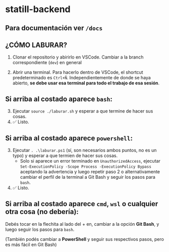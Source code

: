 # statill-backend

## Para documentación ver `/docs`


## ¿CÓMO LABURAR?

1. Clonar el repositorio y abirirlo en VSCode. Cambiar a la branch correspondiente (`dev`) en general

2. Abrir una terminal. Para hacerlo dentro de VSCode, el shortcut predeterminado es `Ctrl+Ñ`. Independientemente de donde se haya abierto, **se debe usar esa terminal para todo el trabajo de esa sesión**.

## Si arriba al costado aparece `bash`:
3. Ejecutar `source ./laburar.sh` y esperar a que termine de hacer sus cosas.
4. ✅ Listo.

## Si arriba al costado aparece `powershell`:

3. Ejecutar `. .\laburar.ps1` (sí, son necesarios ambos puntos, no es un typo) y esperar a que termien de hacer sus cosas.
    * Solo si aparece un error terminado en `UnauthorizedAccess`, ejecutar `Set-ExecutionPolicy -Scope Process -ExecutionPolicy Bypass` aceptando la advertencia y luego repetir paso 2 o alternativamente cambiar el perfil de la terminal a Git Bash y seguir los pasos para `bash`.
3. ✅ Listo.


## Si arriba al costado aparece `cmd`, `wsl` o cualquier otra cosa (no debería):
Debés tocar en la flechita al lado del + en, cambiar a la opción **Git Bash**, y luego seguir los pasos para `bash`.

(También podés cambiar a **PowerShell** y seguir sus respectivos pasos, pero es más fácil en Git Bash)

